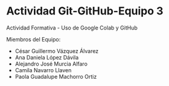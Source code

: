 # Actividad Git-GitHub-Equipo 3
Actividad Formativa - Uso de Google Colab y GitHub

Miembros del Equipo: 

- César Guillermo Vázquez Álvarez 
- Ana Daniela López Dávila
- Alejandro José Murcia Alfaro
- Camila Navarro Llaven
- Paola Guadalupe Machorro Ortiz


